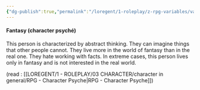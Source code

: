 ```yaml
---
{"dg-publish":true,"permalink":"/loregent/1-roleplay/z-rpg-variables/variables-character/variables-character-psyche/fantasy/","noteIcon":""}
---
```


#### Fantasy (character psyché)

This person is characterized by abstract thinking. They can imagine things that other people cannot. They live more in the world of fantasy than in the real one. They hate working with facts. In extreme cases, this person lives only in fantasy and is not interested in the real world.

(read : [[LOREGENT/1 - ROLEPLAY/03 CHARACTER/character in general/RPG - Character Psyche\|RPG - Character Psyche]])
